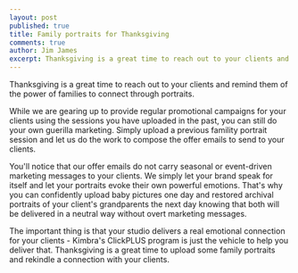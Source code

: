 ```yaml
---
layout: post
published: true
title: Family portraits for Thanksgiving
comments: true
author: Jim James
excerpt: Thanksgiving is a great time to reach out to your clients and remind them of the power of families to connect through portraits.
---
```


Thanksgiving is a great time to reach out to your clients and remind them of the power of families to connect through
portraits.

While we are gearing up to provide regular promotional campaigns for your clients using the sessions you have uploaded
in the past, you can still do your own guerilla marketing. Simply upload a previous famility portrait session and let us
do the work to compose the offer emails to send to your clients.

You'll notice that our offer emails do not carry seasonal or event-driven marketing messages to your clients.
We simply let your brand speak for itself and let your portraits evoke their own powerful emotions. That's why you can
confidently upload baby pictures one day and restored archival portraits of your client's grandparents the next day
knowing that both will be delivered in a neutral way without overt marketing messages.

The important thing is that your studio delivers a real emotional connection for your clients - Kimbra's ClickPLUS program
is just the vehicle to help you deliver that. Thanksgiving is a great time to upload some family portraits and rekindle
a connection with your clients.